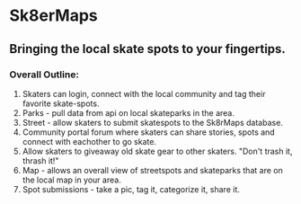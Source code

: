 # Sk8erMaps

## Bringing the local skate spots to your fingertips.



### Overall Outline:
1. Skaters can login, connect with the local community and tag their favorite skate-spots.
2. Parks - pull data from api on local skateparks in the area.
3. Street - allow skaters to submit skatespots to the Sk8rMaps database.
4. Community portal forum where skaters can share stories, spots and connect with eachother to go skate.
5. Allow skaters to giveaway old skate gear to other skaters. "Don't trash it, thrash it!"
6. Map - allows an overall view of streetspots and skateparks that are on the local map in your area. 
7. Spot submissions - take a pic, tag it, categorize it, share it.